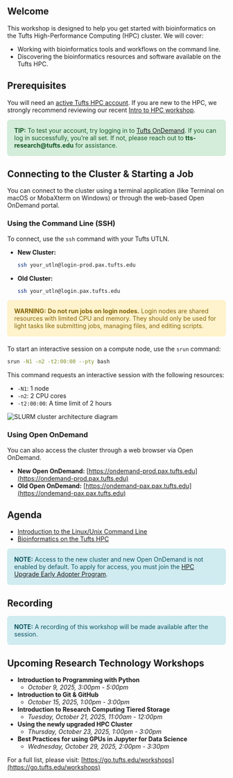 ## Welcome

This workshop is designed to help you get started with bioinformatics on the Tufts High-Performance Computing (HPC) cluster. We will cover:

- Working with bioinformatics tools and workflows on the command line.
- Discovering the bioinformatics resources and software available on the Tufts HPC.

## Prerequisites

You will need an [active Tufts HPC account](https://it.tufts.edu/high-performance-computing). If you are new to the HPC, we strongly recommend reviewing our recent [Intro to HPC workshop](https://tufts.zoom.us/rec/play/O1Zm1daWzJdvy2yciGGUwTZCSa1cUyu4wr89gk52-EYE99jr2iWnqgok3RC6QRMPGAvnH85pRvGgVfd8.SJyARyf_p10iqYqH).

<div style="padding: 15px; margin-bottom: 20px; border: 1px solid #c3e6cb; border-radius: 6px; color: #155724; background-color: #d4edda;">
    <strong>TIP:</strong> To test your account, try logging in to <a href="https://ondemand.pax.tufts.edu">Tufts OnDemand</a>. If you can log in successfully, you’re all set. If not, please reach out to <strong>tts-research@tufts.edu</strong> for assistance.
</div>

## Connecting to the Cluster & Starting a Job

You can connect to the cluster using a terminal application (like Terminal on macOS or MobaXterm on Windows) or through the web-based Open OnDemand portal.

### Using the Command Line (SSH)

To connect, use the `ssh` command with your Tufts UTLN.

- **New Cluster:**
  ```bash
  ssh your_utln@login-prod.pax.tufts.edu
  ```
- **Old Cluster:**
  ```bash
  ssh your_utln@login.pax.tufts.edu
  ```

<div style="padding: 15px; margin-bottom: 20px; border: 1px solid #ffeeba; border-radius: 6px; color: #856404; background-color: #fff3cd;">
<strong>WARNING:</strong> <strong>Do not run jobs on login nodes.</strong> Login nodes are shared resources with limited CPU and memory. They should only be used for light tasks like submitting jobs, managing files, and editing scripts.
</div>

To start an interactive session on a compute node, use the `srun` command:

```bash
srun -N1 -n2 -t2:00:00 --pty bash
```

This command requests an interactive session with the following resources:

- `-N1`: 1 node
- `-n2`: 2 CPU cores
- `-t2:00:00`: A time limit of 2 hours

<img src="https://it.fysik.su.se/hpc/_images/slurm.png" alt="SLURM cluster architecture diagram">

### Using Open OnDemand

You can also access the cluster through a web browser via Open OnDemand.

- **New Open OnDemand:** [https://ondemand-prod.pax.tufts.edu](https://ondemand-prod.pax.tufts.edu)
- **Old Open OnDemand:** [https://ondemand-pax.pax.tufts.edu](https://ondemand-pax.pax.tufts.edu)

## Agenda

- [Introduction to the Linux/Unix Command Line](tutorials/01-linux.md)
- [Bioinformatics on the Tufts HPC](tutorials/02-bioinfo.md)

<div style="padding: 15px; margin-bottom: 20px; border: 1px solid #bee5eb; border-radius: 6px; color: #0c5460; background-color: #d1ecf1;">
<strong>NOTE:</strong> Access to the new cluster and new Open OnDemand is not enabled by default. To apply for access, you must join the <a href="https://tufts.qualtrics.com/jfe/form/SV_08IS0n1YSTR6KRU">HPC Upgrade Early Adopter Program</a>.
</div>

## Recording

<div style="padding: 15px; margin-bottom: 20px; border: 1px solid #bee5eb; border-radius: 6px; color: #0c5460; background-color: #d1ecf1;">
<strong>NOTE:</strong> A recording of this workshop will be made available after the session.
</div>

## Upcoming Research Technology Workshops

- **Introduction to Programming with Python**
  - _October 9, 2025, 3:00pm - 5:00pm_
- **Introduction to Git & GitHub**
  - _October 15, 2025, 1:00pm - 3:00pm_
- **Introduction to Research Computing Tiered Storage**
  - _Tuesday, October 21, 2025, 11:00am - 12:00pm_
- **Using the newly upgraded HPC Cluster**
  - _Thursday, October 23, 2025, 1:00pm - 3:00pm_
- **Best Practices for using GPUs in Jupyter for Data Science**
  - _Wednesday, October 29, 2025, 2:00pm - 3:30pm_

For a full list, please visit: [https://go.tufts.edu/workshops](https://go.tufts.edu/workshops)
